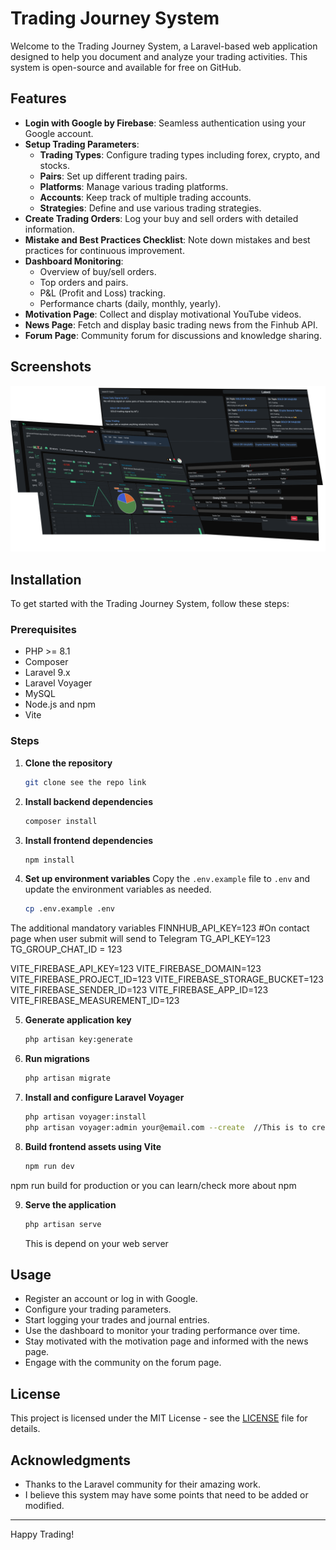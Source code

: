 # Trading Journey System

Welcome to the Trading Journey System, a Laravel-based web application designed to help you document and analyze your trading activities. This system is open-source and available for free on GitHub.

## Features

- **Login with Google by Firebase**: Seamless authentication using your Google account.
- **Setup Trading Parameters**:
  - **Trading Types**: Configure trading types including forex, crypto, and stocks.
  - **Pairs**: Set up different trading pairs.
  - **Platforms**: Manage various trading platforms.
  - **Accounts**: Keep track of multiple trading accounts.
  - **Strategies**: Define and use various trading strategies.
- **Create Trading Orders**: Log your buy and sell orders with detailed information.
- **Mistake and Best Practices Checklist**: Note down mistakes and best practices for continuous improvement.
- **Dashboard Monitoring**:
  - Overview of buy/sell orders.
  - Top orders and pairs.
  - P&L (Profit and Loss) tracking.
  - Performance charts (daily, monthly, yearly).
- **Motivation Page**: Collect and display motivational YouTube videos.
- **News Page**: Fetch and display basic trading news from the Finhub API.
- **Forum Page**: Community forum for discussions and knowledge sharing.


## Screenshots

![Dashboard Screenshot](https://github.com/tepmakaraofficial/mtj-laravel/blob/main/public/images/MTJ%20background.png)  

## Installation

To get started with the Trading Journey System, follow these steps:

### Prerequisites

- PHP >= 8.1
- Composer
- Laravel 9.x
- Laravel Voyager
- MySQL
- Node.js and npm
- Vite

### Steps

1. **Clone the repository**
    ```bash
    git clone see the repo link

    ```

2. **Install backend dependencies**
    ```bash
    composer install
    ```

3. **Install frontend dependencies**
    ```bash
    npm install
    ```

4. **Set up environment variables**
    Copy the `.env.example` file to `.env` and update the environment variables as needed.
    ```bash
    cp .env.example .env
    ```
The additional mandatory variables
FINNHUB_API_KEY=123
#On contact page when user submit will send to Telegram
TG_API_KEY=123
TG_GROUP_CHAT_ID = 123

VITE_FIREBASE_API_KEY=123
VITE_FIREBASE_DOMAIN=123
VITE_FIREBASE_PROJECT_ID=123
VITE_FIREBASE_STORAGE_BUCKET=123
VITE_FIREBASE_SENDER_ID=123
VITE_FIREBASE_APP_ID=123
VITE_FIREBASE_MEASUREMENT_ID=123

5. **Generate application key**
    ```bash
    php artisan key:generate
    ```

6. **Run migrations**
    ```bash
    php artisan migrate
    ```

7. **Install and configure Laravel Voyager**
    ```bash
    php artisan voyager:install
    php artisan voyager:admin your@email.com --create  //This is to create backend admin
    ```
    
8. **Build frontend assets using Vite**
    ```bash
    npm run dev
    ```
npm run build for production or you can learn/check more about npm

9. **Serve the application**
    ```bash
    php artisan serve
    ```
    This is depend on your web server

## Usage

- Register an account or log in with Google.
- Configure your trading parameters.
- Start logging your trades and journal entries.
- Use the dashboard to monitor your trading performance over time.
- Stay motivated with the motivation page and informed with the news page.
- Engage with the community on the forum page.


## License

This project is licensed under the MIT License - see the [LICENSE](LICENSE) file for details.

## Acknowledgments

- Thanks to the Laravel community for their amazing work.
- I believe this system may have some points that need to be added or modified.

---

Happy Trading!
